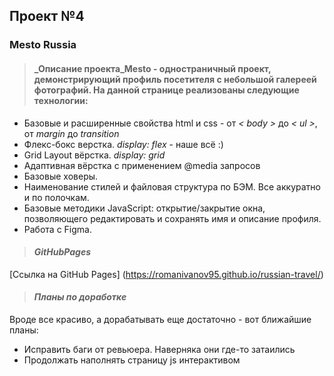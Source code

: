 ﻿## Проект №4
### Mesto Russia
>#### _Описание проекта_Mesto - одностраничный проект, демонстрирующий профиль посетителя с небольшой галереей фотографий. На данной странице реализованы следующие технологии:
- Базовые и расширенные свойства html и css - от _< body >_ до _< ul >_, от _margin_ до _transition_
- Флекс-бокс верстка. _display: flex_ - наше всё :)
- Grid Layout вёрстка. _display: grid_
- Адаптивная вёрстка с применением @media запросов
- Базовые ховеры.
- Наименование стилей и файловая структура по БЭМ. Все аккуратно и по полочкам.
- Базовые методики JavaScript: открытие/закрытие окна, позволяющего редактировать и сохранять имя и описание профиля.
- Работа с Figma.

>#### _GitHubPages_
[Ссылка на GitHub Pages] (https://romanivanov95.github.io/russian-travel/)

>#### _Планы по доработке_
Вроде все красиво, а дорабатывать еще достаточно - вот ближайшие планы:
- Исправить баги от ревьюера. Наверняка они где-то затаились
- Продолжать наполнять страницу js интерактивом
